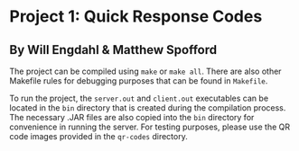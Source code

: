# Project 1: Quick Response Codes

## By Will Engdahl & Matthew Spofford

The project can be compiled using `make` or `make all`. There are also other Makefile rules for debugging purposes that can be found in `Makefile`.

To run the project, the `server.out` and `client.out` executables can be located in the `bin` directory that is created during the compilation process. The necessary .JAR files are also copied into the `bin` directory for convenience in running the server. For testing purposes, please use the QR code images provided in the `qr-codes` directory.